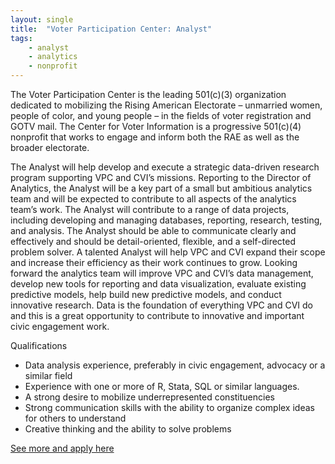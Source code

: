 ```yaml
---
layout: single
title:  "Voter Participation Center: Analyst"
tags: 
    - analyst
    - analytics
    - nonprofit
---
```


The Voter Participation Center is the leading 501(c)(3) organization dedicated to mobilizing the Rising American Electorate – unmarried women, people of color, and young people – in the fields of voter registration and GOTV mail. The Center for Voter Information is a progressive 501(c)(4) nonprofit that works to engage and
inform both the RAE as well as the broader electorate.

The Analyst will help develop and execute a strategic data-driven research program supporting VPC and CVI’s missions. Reporting to the Director of Analytics, the Analyst will be a key part of a small but ambitious analytics team and will be expected to contribute to all aspects of the analytics team’s work.
The Analyst will contribute to a range of data projects, including developing and managing databases, reporting, research, testing, and analysis. The Analyst should be able to communicate clearly and effectively and should be detail-oriented, flexible, and a self-directed problem solver.
A talented Analyst will help VPC and CVI expand their scope and increase their efficiency as their work continues to grow. Looking forward the analytics team will improve VPC and CVI’s data management, develop new tools for reporting and data visualization, evaluate existing predictive models, help build new predictive models, and conduct innovative research. Data is the foundation of everything VPC and CVI do and this is a great opportunity to contribute to innovative and important civic engagement work.

Qualifications
* Data analysis experience, preferably in civic engagement, advocacy or a similar field
* Experience with one or more of R, Stata, SQL or similar languages.
* A strong desire to mobilize underrepresented constituencies
* Strong communication skills with the ability to organize complex ideas for others to understand
* Creative thinking and the ability to solve problems

[See more and apply here](https://www.voterparticipation.org/our-team/job-openings-at-vpc/)

